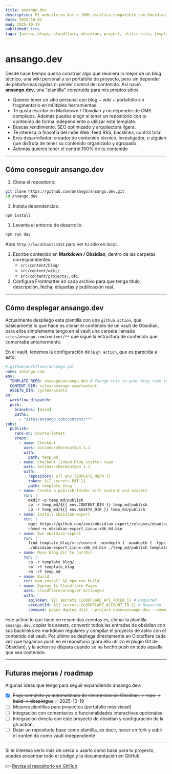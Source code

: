 ```yaml
---
title: ansango.dev
description: Mi webiste en Astro 100% estática compatible con Obsidian, desplegada en Cloudflare y Git based
date: 2025-10-01
mod: 2025-10-19
published: true
tags: [astro, blogs, cloudflare, obsidian, project, static-site, template]
---
```


# ansango.dev

Desde hace tiempo quería construir algo que reuniera lo mejor de un blog técnico, una wiki personal y un portafolio de proyecto, pero sin depender de plataformas rígidas ni perder control del contenido. Así nació **ansango.dev**, una "plantilla" construida para mis propios sitios.

- Quieres tener un sitio personal con blog + wiki + portafolio sin fragmentarlo en múltiples herramientas.
- Te gusta escribir en Markdown / Obsidian y no depender de CMS complejos. Además puedes elegir si tener un repositorio con tu contenido de forma independiente o utilizar este template.
- Buscas rendimiento, SEO optimizado y arquitectura ligera.
- Te interesa la filosofía del Indie Web: feed RSS, backlinks, control total.
- Eres desarrollador, creador de contenido técnico, investigador, o alguien que disfruta de tener su contenido organizado y agrupado.
- Además quieres tener el control 100% de tu contenido

---

## Cómo conseguir ansango.dev

1. Clona el repositorio:

```bash
git clone https://github.com/ansango/ansango.dev.git
cd ansango.dev
```

1. Instala dependencias:

```bash
npm install
```

1. Levanta el entorno de desarrollo:

```bash
npm run dev
```

Abre `http://localhost:4321` para ver tu sitio en local.

1. Escribe contenido en **Markdown / Obsidian**, dentro de las carpetas correspondientes:
   - `src/content/blog/`
   - `src/content/wiki/`
   - `src/content/projects/`, etc.
2. Configura Frontmatter en cada archivo para que tenga título, descripción, fecha, etiquetas y publicación real.

---

## Cómo desplegar ansango.dev

Actualmente despliego esta plantilla con una `github action`, que básicamente lo que hace es clonar el contenido de un vault de Obsidian, para ellos simplemente tengo en el vault una carpeta llamada `sites/ansango.com/content/**` que sigue la estructura de contenido que comentaba anteriormente.

En el vault, tenemos la configuración de la `gh action`, que es parecida a esto:

```yml
#.github/workflows/ansango.yml
name: ansango.com
env:
  TEMPLATE_REPO: ansango/ansango.dev # Change this to your blog repo template
  CONTENT_DIR: sites/ansango.com/content
  ASSETS_DIR: system/assets
on:
  workflow_dispatch:
  push:
    branches: [main]
    paths:
      - "sites/ansango.com/content/**"
jobs:
  publish:
    runs-on: ubuntu-latest
    steps:
      - name: Checkout
        uses: actions/checkout@v4.1.1
        with:
          path: temp_md
      - name: Checkout linked blog starter repo
        uses: actions/checkout@v4.1.1
        with:
          repository: ${{ env.TEMPLATE_REPO }}
          token: ${{ secrets.PAT }}
          path: template_blog
      - name: Create a publish folder with content and asssets
        run: |
          mkdir -p temp_md/publish
          cp -r temp_md/${{ env.CONTENT_DIR }} temp_md/publish
          cp -r temp_md/${{ env.ASSETS_DIR }} temp_md/publish
      - name: Install obsidian-export
        run: |
          wget https://github.com/zoni/obsidian-export/releases/download/v22.11.0/obsidian-export_Linux-x86_64.bin
          chmod +x obsidian-export_Linux-x86_64.bin
      - name: Run obsidian-export
        run: |
          find template_blog/src/content -mindepth 1 -maxdepth 1 -type d -exec rm -rf {} \;
          ./obsidian-export_Linux-x86_64.bin ./temp_md/publish template_blog/src
      - name: Move blog dir to currDir
        run: |
          cp -r template_blog/. .
          rm -rf template_blog
          rm -rf temp_md
      - name: Build
        run: npm install && npm run build
      - name: Deploy to Cloudflare Pages
        uses: cloudflare/wrangler-action@v3
        with:
          apiToken: ${{ secrets.CLOUDFLARE_API_TOKEN }} # Required
          accountId: ${{ secrets.CLOUDFLARE_ACCOUNT_ID }} # Required
          command: pages deploy dist --project-name=ansango-dev --commit-dirty=true # Required
```

este action lo que hace en resumidas cuentas es, clonar la plantilla `ansango.dev`, copiar los assets, convertir todos las entradas de obsidian con sus backlinks en markdown regulares y compilar el proyecto de astro con el contenido del vault. Por último se depliega directamente en Cloudflare cada vez que hagamos push en el repositorio (para ello utilizo el plugin Git de Obsidian), y la action se dispara cuando se ha hecho push en todo aquello que sea contenido.

---

## Futuras mejoras / roadmap

Algunas ideas que tengo para seguir expandiendo ansango.dev:

- [x] ~~Flujo completo ya automatizado de sincronización Obsidian → repo → build → despliegue~~ ✅ 2025-10-19
- [ ] Mejores plantillas para proyectos (portafolio más visual)
- [ ] Integración con comentarios o funcionalidades interactivas opcionales
- [ ] Integracion directa con este proyecto de obsidian y configuración de la gh action.
- [ ] Dejar un repositorio base como plantilla, es decir, hacer un fork y subir el contenido como vault independiente

---

Si te interesa verlo más de cerca o usarlo como base para tu proyecto, puedes encontrar todo el código y la documentación en GitHub:

👉  [Revisa el repositorio en GitHub](https://github.com/ansango/ansango.dev)

